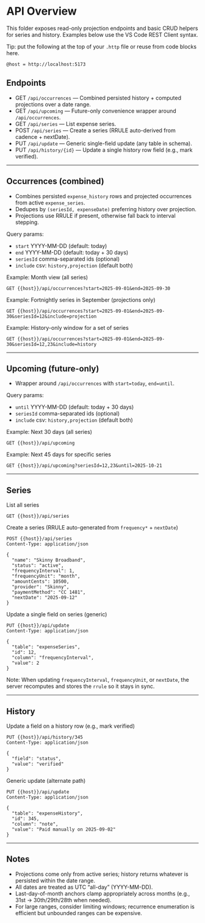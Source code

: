 # API Overview

This folder exposes read-only projection endpoints and basic CRUD helpers for series and history. Examples below use the VS Code REST Client syntax.

Tip: put the following at the top of your `.http` file or reuse from code blocks here.

```http
@host = http://localhost:5173
```

## Endpoints

- GET `/api/occurrences` — Combined persisted history + computed projections over a date range.
- GET `/api/upcoming` — Future-only convenience wrapper around `/api/occurrences`.
- GET `/api/series` — List expense series.
- POST `/api/series` — Create a series (RRULE auto-derived from cadence + nextDate).
- PUT `/api/update` — Generic single-field update (any table in schema).
- PUT `/api/history/{id}` — Update a single history row field (e.g., mark verified).

---

## Occurrences (combined)

- Combines persisted `expense_history` rows and projected occurrences from active `expense_series`.
- Dedupes by `(seriesId, expenseDate)` preferring history over projection.
- Projections use RRULE if present, otherwise fall back to interval stepping.

Query params:
- `start` YYYY-MM-DD (default: today)
- `end` YYYY-MM-DD (default: today + 30 days)
- `seriesId` comma-separated ids (optional)
- `include` csv: `history,projection` (default both)

Example: Month view (all series)
```http
GET {{host}}/api/occurrences?start=2025-09-01&end=2025-09-30
```

Example: Fortnightly series in September (projections only)
```http
GET {{host}}/api/occurrences?start=2025-09-01&end=2025-09-30&seriesId=12&include=projection
```

Example: History-only window for a set of series
```http
GET {{host}}/api/occurrences?start=2025-09-01&end=2025-09-30&seriesId=12,23&include=history
```

---

## Upcoming (future-only)

- Wrapper around `/api/occurrences` with `start=today`, `end=until`.

Query params:
- `until` YYYY-MM-DD (default: today + 30 days)
- `seriesId` comma-separated ids (optional)
- `include` csv: `history,projection` (default both)

Example: Next 30 days (all series)
```http
GET {{host}}/api/upcoming
```

Example: Next 45 days for specific series
```http
GET {{host}}/api/upcoming?seriesId=12,23&until=2025-10-21
```

---

## Series

List all series
```http
GET {{host}}/api/series
```

Create a series (RRULE auto-generated from `frequency*` + `nextDate`)
```http
POST {{host}}/api/series
Content-Type: application/json

{
  "name": "Skinny Broadband",
  "status": "active",
  "frequencyInterval": 1,
  "frequencyUnit": "month",
  "amountCents": 10500,
  "provider": "Skinny",
  "paymentMethod": "CC 1481",
  "nextDate": "2025-09-12"
}
```

Update a single field on series (generic)
```http
PUT {{host}}/api/update
Content-Type: application/json

{
  "table": "expenseSeries",
  "id": 12,
  "column": "frequencyInterval",
  "value": 2
}
```

Note: When updating `frequencyInterval`, `frequencyUnit`, or `nextDate`, the server recomputes and stores the `rrule` so it stays in sync.

---

## History

Update a field on a history row (e.g., mark verified)
```http
PUT {{host}}/api/history/345
Content-Type: application/json

{
  "field": "status",
  "value": "verified"
}
```

Generic update (alternate path)
```http
PUT {{host}}/api/update
Content-Type: application/json

{
  "table": "expenseHistory",
  "id": 345,
  "column": "note",
  "value": "Paid manually on 2025-09-02"
}
```

---

## Notes

- Projections come only from active series; history returns whatever is persisted within the date range.
- All dates are treated as UTC “all-day” (YYYY-MM-DD).
- Last-day-of-month anchors clamp appropriately across months (e.g., 31st → 30th/29th/28th when needed).
- For large ranges, consider limiting windows; recurrence enumeration is efficient but unbounded ranges can be expensive.

